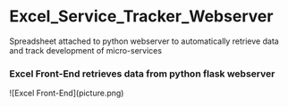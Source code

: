 # Excel_Service_Tracker_Webserver
Spreadsheet attached to python webserver to automatically retrieve data and track development of micro-services

<h3>Excel Front-End retrieves data from python flask webserver</h3>
![Excel Front-End](picture.png)
